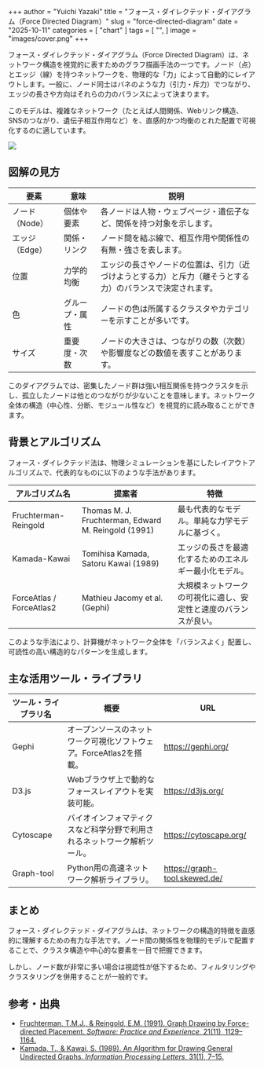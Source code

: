 +++
author = "Yuichi Yazaki"
title = "フォース・ダイレクテッド・ダイアグラム（Force Directed Diagram）"
slug = "force-directed-diagram"
date = "2025-10-11"
categories = [
    "chart"
]
tags = [
    "",
]
image = "images/cover.png"
+++

フォース・ダイレクテッド・ダイアグラム（Force Directed Diagram）は、ネットワーク構造を視覚的に表すためのグラフ描画手法の一つです。ノード（点）とエッジ（線）を持つネットワークを、物理的な「力」によって自動的にレイアウトします。一般に、ノード同士はバネのような力（引力・斥力）でつながり、エッジの長さや方向はそれらの力のバランスによって決まります。

このモデルは、複雑なネットワーク（たとえば人間関係、Webリンク構造、SNSのつながり、遺伝子相互作用など）を、直感的かつ均衡のとれた配置で可視化するのに適しています。

<!--more-->

![](images/mainvisual.png)

## 図解の見方

| 要素 | 意味 | 説明 |
|------|------|------|
| ノード（Node） | 個体や要素 | 各ノードは人物・ウェブページ・遺伝子など、関係を持つ対象を示します。 |
| エッジ（Edge） | 関係・リンク | ノード間を結ぶ線で、相互作用や関係性の有無・強さを表します。 |
| 位置 | 力学的均衡 | エッジの長さやノードの位置は、引力（近づけようとする力）と斥力（離そうとする力）のバランスで決定されます。 |
| 色 | グループ・属性 | ノードの色は所属するクラスタやカテゴリーを示すことが多いです。 |
| サイズ | 重要度・次数 | ノードの大きさは、つながりの数（次数）や影響度などの数値を表すことがあります。 |

このダイアグラムでは、密集したノード群は強い相互関係を持つクラスタを示し、孤立したノードは他とのつながりが少ないことを意味します。ネットワーク全体の構造（中心性、分断、モジュール性など）を視覚的に読み取ることができます。



## 背景とアルゴリズム

フォース・ダイレクテッド法は、物理シミュレーションを基にしたレイアウトアルゴリズムで、代表的なものに以下のような手法があります。

| アルゴリズム名 | 提案者 | 特徴 |
|----------------|--------|------|
| Fruchterman-Reingold | Thomas M. J. Fruchterman, Edward M. Reingold (1991) | 最も代表的なモデル。単純な力学モデルに基づく。 |
| Kamada-Kawai | Tomihisa Kamada, Satoru Kawai (1989) | エッジの長さを最適化するためのエネルギー最小化モデル。 |
| ForceAtlas / ForceAtlas2 | Mathieu Jacomy et al. (Gephi) | 大規模ネットワークの可視化に適し、安定性と速度のバランスが良い。 |


このような手法により、計算機がネットワーク全体を「バランスよく」配置し、可読性の高い構造的なパターンを生成します。



## 主な活用ツール・ライブラリ

| ツール・ライブラリ名 | 概要 | URL |
|----------------------|------|-----|
| Gephi | オープンソースのネットワーク可視化ソフトウェア。ForceAtlas2を搭載。 | https://gephi.org/ |
| D3.js | Webブラウザ上で動的なフォースレイアウトを実装可能。 | https://d3js.org/ |
| Cytoscape | バイオインフォマティクスなど科学分野で利用されるネットワーク解析ツール。 | https://cytoscape.org/ |
| Graph-tool | Python用の高速ネットワーク解析ライブラリ。 | https://graph-tool.skewed.de/ |


## まとめ

フォース・ダイレクテッド・ダイアグラムは、ネットワークの構造的特徴を直感的に理解するための有力な手法です。ノード間の関係性を物理的モデルで配置することで、クラスタ構造や中心的な要素を一目で把握できます。

しかし、ノード数が非常に多い場合は視認性が低下するため、フィルタリングやクラスタリングを併用することが一般的です。



## 参考・出典

- [Fruchterman, T.M.J., & Reingold, E.M. (1991). Graph Drawing by Force-directed Placement. *Software: Practice and Experience*, 21(11), 1129–1164.](https://doi.org/10.1002/spe.4380211102)
- [Kamada, T., & Kawai, S. (1989). An Algorithm for Drawing General Undirected Graphs. *Information Processing Letters*, 31(1), 7–15.](https://doi.org/10.1016/0020-0190(89)90102-6)